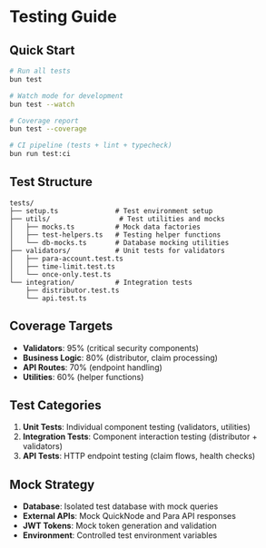 # Testing Guide

## Quick Start
```bash
# Run all tests
bun test

# Watch mode for development
bun test --watch

# Coverage report
bun test --coverage

# CI pipeline (tests + lint + typecheck)
bun run test:ci
```

## Test Structure
```
tests/
├── setup.ts              # Test environment setup
├── utils/                 # Test utilities and mocks
│   ├── mocks.ts          # Mock data factories
│   ├── test-helpers.ts   # Testing helper functions
│   └── db-mocks.ts       # Database mocking utilities
├── validators/           # Unit tests for validators
│   ├── para-account.test.ts
│   ├── time-limit.test.ts
│   └── once-only.test.ts
└── integration/          # Integration tests
    ├── distributor.test.ts
    └── api.test.ts
```

## Coverage Targets
- **Validators**: 95% (critical security components)
- **Business Logic**: 80% (distributor, claim processing)  
- **API Routes**: 70% (endpoint handling)
- **Utilities**: 60% (helper functions)

## Test Categories
1. **Unit Tests**: Individual component testing (validators, utilities)
2. **Integration Tests**: Component interaction testing (distributor + validators)
3. **API Tests**: HTTP endpoint testing (claim flows, health checks)

## Mock Strategy
- **Database**: Isolated test database with mock queries
- **External APIs**: Mock QuickNode and Para API responses
- **JWT Tokens**: Mock token generation and validation
- **Environment**: Controlled test environment variables